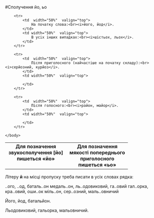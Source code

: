#Сполучення йо, ьо



<table style="width: 80%;" align="center">
    <body>
        <tr>  
            <td  width="50%" align="center" valign="top">
                <b>Для позначення звукосполучення [<span class="p1">йо</span>] пишеться «<span class="p1">йо</span>»</b>
            </td>  
            <td width="50%" align="center" valign="top">
                <b>Для позначення мякостi попереднього приголосного пишеться «<span class="p1">ьо</span>»</b>
            </td>                     
        </tr>

        <tr>  
            <td  width="50%"  valign="top">
                На початку слова:<br><i>його, йод</i>.
            </td>  
            <td width="50%"  valign="top">
                В усiх iнших випадках:<br><i>шiстьох, льох</i>.
            </td>                     
        </tr>

        <tr>  
            <td  width="50%"  valign="top">
                Пiсля приголосного (найчастiше на початку складу):<br><i>серйозний, курйоз</i>.
            </td>  
            <td width="50%"  valign="top">
                
            </td>                     
        </tr>

        <tr>  
            <td  width="50%"  valign="top">
                Пiсля голосного:<br><i>район, майор</i>.
            </td>  
            <td width="50%"  valign="top">
                
            </td>                     
        </tr>

    </body>
</table>

<quiz> 
    <question>
       <p>Літеру <b>й</b> на місці пропуску  треба писати в усіх словах рядка:</p>
           <answer correct> ..ого, ..од, баталь..он </answer>
           <answer> медаль..он, ль..одовиковий, га..овий</answer>
           <answer> гал..орка, кра..овий, оши..ок</answer>
           <answer> міль..он, сер..озний, маль..овничий</answer>
      <explanation>
      <p>Його, йод, батальйон.</p>
      <p>Льодовиковий, гальорка, мальовничий.</p> 
</explanation>
    </question>
</quiz> 
